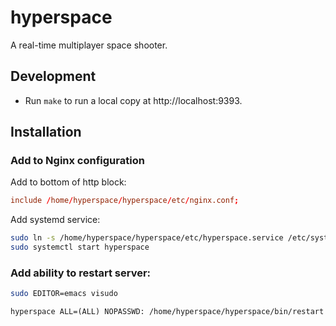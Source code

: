 # hyperspace

A real-time multiplayer space shooter.

## Development

 * Run `make` to run a local copy at http://localhost:9393.

## Installation

### Add to Nginx configuration

Add to bottom of http block:

```conf
include /home/hyperspace/hyperspace/etc/nginx.conf;
```

Add systemd service:

```sh
sudo ln -s /home/hyperspace/hyperspace/etc/hyperspace.service /etc/systemd/system/
sudo systemctl start hyperspace
```

### Add ability to restart server:

```sh
sudo EDITOR=emacs visudo
```

```
hyperspace ALL=(ALL) NOPASSWD: /home/hyperspace/hyperspace/bin/restart
```
